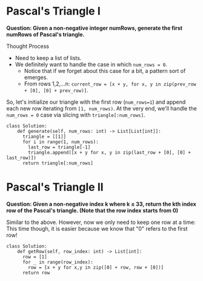 # Pascal's Triangle I 

<b>Question: Given a non-negative integer numRows, generate the first numRows of Pascal's triangle.</b>

Thought Process
* Need to keep a list of lists. 
* We definitely want to handle the case in which `num_rows = 0`.
    * Notice that if we forget about this case for a bit, a pattern sort of emerges.
    * From rows 1,2,...n: `current_row = [x + y, for x, y in zip(prev_row + [0], [0] + prev_row)]`.

So, let's initialize our triangle with the first row (`num_rows=1`) and append each new row iterating from `[1, num_rows)`. At the very end, we'll handle the `num_rows = 0` case via slicing with `triangle[:num_rows]`.
```
class Solution:
    def generate(self, num_rows: int) -> List[List[int]]:
      triangle = [[1]]
      for i in range(1, num_rows):
        last_row = triangle[-1]
        triangle.append([x + y for x, y in zip(last_row + [0], [0] + last_row)])  
      return triangle[:num_rows]
```

# Pascal's Triangle II

<b>Question: Given a non-negative index k where k ≤ 33, return the kth index row of the Pascal's triangle. (Note that the row index starts from 0)</b>

Similar to the above. However, now we only need to keep one row at a time: This time though, it is easier because we know that "0" refers to the first row!
```
class Solution:
    def getRow(self, row_index: int) -> List[int]:
      row = [1]
      for _ in range(row_index):
        row = [x + y for x,y in zip([0] + row, row + [0])]
      return row  

```
